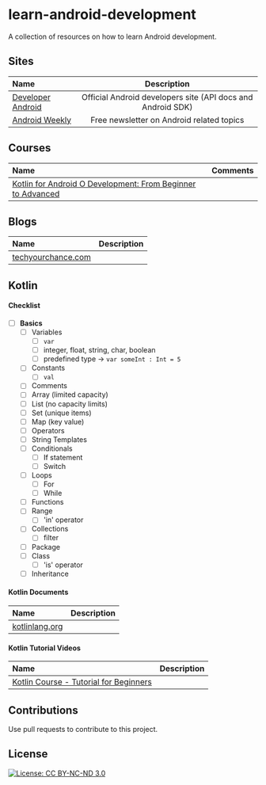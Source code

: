 # learn-android-development

A collection of resources on how to learn Android development.

## Sites

| Name                                                |                         Description                         |
| :-------------------------------------------------- | :---------------------------------------------------------: |
| [Developer Android](https://developer.android.com/) | Official Android developers site (API docs and Android SDK) |
| [Android Weekly](https://androidweekly.net/)        |          Free newsletter on Android related topics          |

## Courses

Name | Comments
:------|:------:
[Kotlin for Android O Development: From Beginner to Advanced](https://www.udemy.com/course/kotlinandroid) |

## Blogs

Name | Description
:------|:------:
[techyourchance.com](https://www.techyourchance.com) | 

## Kotlin

#### Checklist

- [ ] **Basics**
  - [ ] Variables
    - [ ] `var`
    - [ ] integer, float, string, char, boolean
    - [ ] predefined type -> `var someInt : Int = 5`
  - [ ] Constants
    - [ ] `val`
  - [ ] Comments
  - [ ] Array (limited capacity)
  - [ ] List (no capacity limits)
  - [ ] Set (unique items)
  - [ ] Map (key value)
  - [ ] Operators
  - [ ] String Templates
  - [ ] Conditionals
    - [ ] If statement
    - [ ] Switch
  - [ ] Loops
    - [ ] For
    - [ ] While
  - [ ] Functions
  - [ ] Range
    - [ ] 'in' operator
  - [ ] Collections
    - [ ] filter
  - [ ] Package
  - [ ] Class
    - [ ] 'is' operator
  - [ ] Inheritance

#### Kotlin Documents

Name | Description 
:-------|:------
[kotlinlang.org](https://kotlinlang.org/docs/reference) | 

#### Kotlin Tutorial Videos

Name | Description 
:-------|:------
[Kotlin Course - Tutorial for Beginners](https://www.youtube.com/watch?v=F9UC9DY-vIU) | 

## Contributions

Use pull requests to contribute to this project.

## License

[![License: CC BY-NC-ND 3.0](https://img.shields.io/badge/License-CC%20BY--NC--ND%203.0-lightgrey.svg)](https://creativecommons.org/licenses/by-nc-nd/3.0/)
